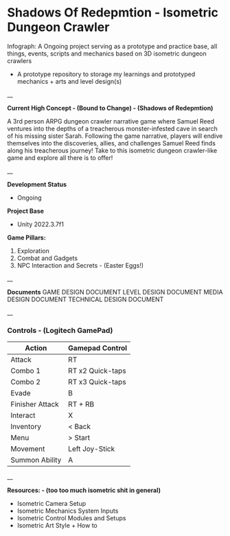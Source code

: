 # Shadows Of Redepmtion - Isometric Dungeon Crawler

Infograph:
A Ongoing project serving as a prototype and practice base, all things, events, scripts and mechanics based on 3D isometric dungeon crawlers
- A prototype repository to storage my learnings and prototyped mechanics + arts and level design(s)
  
__

**Current High Concept - (Bound to Change) - (Shadows of Redepmtion)**

A 3rd person ARPG dungeon crawler narrative game where Samuel Reed ventures into the depths of a treacherous monster-infested cave in search of his missing sister Sarah.
Following the game narrative, players will endive themselves into the discoveries, allies, and challenges Samuel Reed finds along his treacherous journey!
Take to this isometric dungeon crawler-like game and explore all there is to offer!

__

**Development Status**
- Ongoing

**Project Base**
- Unity 2022.3.7f1

**Game Pillars:**
1. Exploration
2. Combat and Gadgets
3. NPC Interaction and Secrets - (Easter Eggs!)
   
__

**Documents**
GAME DESIGN DOCUMENT
LEVEL DESIGN DOCUMENT
MEDIA DESIGN DOCUMENT
TECHNICAL DESIGN DOCUMENT

__

### Controls - (Logitech GamePad)

Action                | Gamepad Control
---                   |---
Attack                | RT
Combo 1               | RT x2 Quick-taps
Combo 2               | RT x3 Quick-taps
Evade                 | B
Finisher Attack       | RT + RB
Interact              | X
Inventory             | < Back
Menu                  | > Start
Movement              | Left Joy-Stick
Summon Ability        | A

__

**Resources: - (too too much isometric shit in general)**
- Isometric Camera Setup
- Isometric Mechanics System Inputs
- Isometric Control Modules and Setups
- Isometric Art Style + How to
